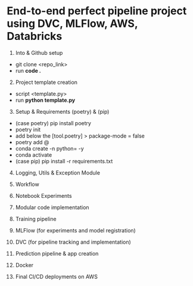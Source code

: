 # End-to-end perfect pipeline project using DVC, MLFlow, AWS, Databricks

1. Into & Github setup
- git clone <repo_link>
- run __code .__

2. Project template creation
- script <template.py>
- run __python template.py__

3. Setup & Requirements (poetry) & (pip)
- (case poetry) pip install poetry 
- poetry init 
- add below the [tool.poetry] > package-mode = false
- poetry add <package-name>@<version><latest>
- conda create -n <enviroment-name> python=<version> -y
- conda activate <enviroment-name>
- (case pip) pip install -r requirements.txt

4. Logging, Utils & Exception Module

5. Workflow

6. Notebook Experiments

7. Modular code implementation

8. Training pipeline

9. MLFlow (for experiments and model registration)

10. DVC (for pipeline tracking and implementation)

11. Prediction pipeline & app creation

12. Docker

13. Final CI/CD deployments on AWS